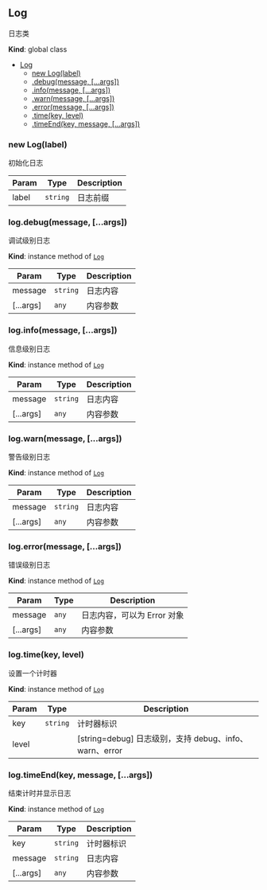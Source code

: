 <a name="Log"></a>

## Log
日志类

**Kind**: global class  

* [Log](#Log)
    * [new Log(label)](#new_Log_new)
    * [.debug(message, [...args])](#Log+debug)
    * [.info(message, [...args])](#Log+info)
    * [.warn(message, [...args])](#Log+warn)
    * [.error(message, [...args])](#Log+error)
    * [.time(key, level)](#Log+time)
    * [.timeEnd(key, message, [...args])](#Log+timeEnd)

<a name="new_Log_new"></a>

### new Log(label)
初始化日志


| Param | Type | Description |
| --- | --- | --- |
| label | <code>string</code> | 日志前缀 |

<a name="Log+debug"></a>

### log.debug(message, [...args])
调试级别日志

**Kind**: instance method of [<code>Log</code>](#Log)  

| Param | Type | Description |
| --- | --- | --- |
| message | <code>string</code> | 日志内容 |
| [...args] | <code>any</code> | 内容参数 |

<a name="Log+info"></a>

### log.info(message, [...args])
信息级别日志

**Kind**: instance method of [<code>Log</code>](#Log)  

| Param | Type | Description |
| --- | --- | --- |
| message | <code>string</code> | 日志内容 |
| [...args] | <code>any</code> | 内容参数 |

<a name="Log+warn"></a>

### log.warn(message, [...args])
警告级别日志

**Kind**: instance method of [<code>Log</code>](#Log)  

| Param | Type | Description |
| --- | --- | --- |
| message | <code>string</code> | 日志内容 |
| [...args] | <code>any</code> | 内容参数 |

<a name="Log+error"></a>

### log.error(message, [...args])
错误级别日志

**Kind**: instance method of [<code>Log</code>](#Log)  

| Param | Type | Description |
| --- | --- | --- |
| message | <code>any</code> | 日志内容，可以为 Error 对象 |
| [...args] | <code>any</code> | 内容参数 |

<a name="Log+time"></a>

### log.time(key, level)
设置一个计时器

**Kind**: instance method of [<code>Log</code>](#Log)  

| Param | Type | Description |
| --- | --- | --- |
| key | <code>string</code> | 计时器标识 |
| level |  | [string=debug] 日志级别，支持 debug、info、warn、error |

<a name="Log+timeEnd"></a>

### log.timeEnd(key, message, [...args])
结束计时并显示日志

**Kind**: instance method of [<code>Log</code>](#Log)  

| Param | Type | Description |
| --- | --- | --- |
| key | <code>string</code> | 计时器标识 |
| message | <code>string</code> | 日志内容 |
| [...args] | <code>any</code> | 内容参数 |

